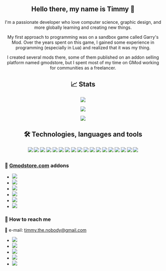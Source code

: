 ## <p align="center">Hello there, my name is Timmy 👋
<p align="center">I'm a passionate developer who love computer science, graphic design, and more globally learning and creating new things.

<p align="center">My first approach to programming was on a sandbox game called Garry's Mod. Over the years spent on this game, I gained some experience in programming (especially in Lua) and realized that it was my thing.

<p align="center">I created several mods there, some of them published on an addon selling platform named gmodstore, but I spent most of my time on GMod working for communities as a freelancer.

## <p align="center">📈 Stats
<p align="center">
    <img src="https://github-readme-stats.vercel.app/api?username=Timmy-the-nobody&count_private=true&show_icons=true&theme=github_dark&include_all_commits=true">
</p>
<p align="center">
    <img src="https://github-readme-stats.vercel.app/api/top-langs/?username=Timmy-the-nobody&theme=github_dark">
</p>
<p align="center">
    <img src="https://wakatime.com/badge/user/82906db0-5de5-44ab-a813-73c42b06725a.svg">
</p>

## <p align="center">🛠️ Technologies, languages and tools
<p align="center">
    <img src="https://img.shields.io/badge/Windows-1c2f45?logo=Windows">
    <img src="https://img.shields.io/badge/Android-1c2f45?logo=Android">
    <img src="https://img.shields.io/badge/Unreal_Engine-1c2f45?logo=UnrealEngine">
    <img src="https://img.shields.io/badge/Lua-1c2f45?logo=Lua">
    <img src="https://img.shields.io/badge/JavaScript-1c2f45?logo=JavaScript">
    <img src="https://img.shields.io/badge/HTML5-1c2f45?logo=HTML5">
    <img src="https://img.shields.io/badge/CSS-1c2f45?logo=CSS3">
    <img src="https://img.shields.io/badge/MySQL-1c2f45?logo=MySQL">
    <img src="https://img.shields.io/badge/SQLite-1c2f45?logo=SQLite">
    <img src="https://img.shields.io/badge/PostgreSQL-1c2f45?logo=PostgreSQL">
    <img src="https://img.shields.io/badge/Visual_Studio_Code-1c2f45?logo=VisualStudioCode">
    <img src="https://img.shields.io/badge/Git-1c2f45?logo=Git">
    <img src="https://img.shields.io/badge/GitHub-1c2f45?logo=GitHub">
    <img src="https://img.shields.io/badge/GitLab-1c2f45?logo=GitLab">
    <img src="https://img.shields.io/badge/GitKraken-1c2f45?logo=GitKraken">
    <img src="https://img.shields.io/badge/WakaTime-1c2f45?logo=WakaTime">
    <img src="https://img.shields.io/badge/GIMP-1c2f45?logo=GIMP">
    <img src="https://img.shields.io/badge/Ableton_Live-1c2f45?logo=AbletonLive">
</p>

##

### 🛒 [Gmodstore.com](https://www.gmodstore.com/users/timmythenobody/addons) addons
- [![](https://img.shields.io/badge/🍇_Winemaking_System-1c2f45)](https://www.gmodstore.com/market/view/winemaking-system)
- [![](https://img.shields.io/badge/🚧_VMS_System-1c2f45)](https://www.gmodstore.com/market/view/7421)
- [![](https://img.shields.io/badge/📠_OnePrint-1c2f45)](https://www.gmodstore.com/market/view/7320)
- [![](https://img.shields.io/badge/⌚_GSmartWatch-1c2f45)](https://www.gmodstore.com/market/view/gsmartwatch-unique-and-customizable-watches-for-your-server)
- [![](https://img.shields.io/badge/💸_Cash_Logistics_System-1c2f45)](https://www.gmodstore.com/market/view/ultimate-brinks-system-ubs)
- [![](https://img.shields.io/badge/🐝_Beekeeping_System-1c2f45)](https://www.gmodstore.com/market/view/beekeeping-system)

### 🔎 How to reach me
📧 e-mail: timmy.the.nobody@gmail.com

- [![](https://img.shields.io/badge/‎-GitLab-95a5a6?logo=GitLab)](https://gitlab.com/timmy.the.nobody)
- [![](https://img.shields.io/badge/‎-Steam-95a5a6?logo=Steam)](https://steamcommunity.com/id/timmythenobody)
- [![](https://img.shields.io/badge/‎-Discord-95a5a6?logo=Discord)](https://discordapp.com/users/317885698747400194)
- [![](https://img.shields.io/badge/‎-YouTube-95a5a6?logo=YouTube)](https://www.youtube.com/channel/UCxGjRU8uZkj7oK8Tv22aC7A/featured)
- [![](https://img.shields.io/badge/‎-Twitch-95a5a6?logo=Twitch)](https://www.twitch.tv/timmythenobody)
